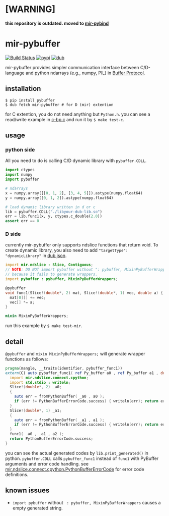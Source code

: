 # [WARNING]
**this repository is outdated. moved to [mir-pybind](https://github.com/ShigekiKarita/mir-pybind)**


# mir-pybuffer
[![Build Status](https://travis-ci.org/ShigekiKarita/mir-pybuffer.svg?branch=master)](https://travis-ci.org/ShigekiKarita/mir-pybuffer)
[![pypi](https://img.shields.io/pypi/v/pybuffer.svg)](https://pypi.org/project/pybuffer)
[![dub](https://img.shields.io/dub/v/mir-pybuffer.svg)](https://code.dlang.org/packages/mir-pybuffer)

mir-pybuffer provides simpler communication interface between C/D-language and python ndarrays (e.g., numpy, PIL) in [Buffer Protocol](https://docs.python.org/3/c-api/buffer.html#buffer-protocol).

## installation

``` console
$ pip install pybuffer
$ dub fetch mir-pybuffer # for D (mir) extention
```

for C extention, you do not need anything but `Python.h`.
you can see a read/write example in [c-bp.c](c-bp.c) and run it by `$ make test-c`.

## usage

### python side

All you need to do is calling C/D dynamic library with `pybuffer.CDLL`.

``` python
import ctypes
import numpy
import pybuffer

# ndarrays
x = numpy.array([[0, 1, 2], [3, 4, 5]]).astype(numpy.float64)
y = numpy.array([0, 1, 2]).astype(numpy.float64)

# load dynamic library written in d or c
lib = pybuffer.CDLL("./libyour-dub-lib.so")
err = lib.func1(x, y, ctypes.c_double(2.0))
assert err == 0
```

### D side

currently mir-pybuffer only supports ndslice functions that return void.
To create dynamic library, you also need to add `"targetType": "dynamicLibrary"` in [dub.json](test/dub.json).

``` d
import mir.ndslice : Slice, Contiguous;
// NOTE: DO NOT import pybuffer without ": pybuffer, MixinPyBufferWrappers"
// because it fails to generate wrappers.
import pybuffer : pybuffer, MixinPyBufferWrappers;

@pybuffer
void func1(Slice!(double*, 2) mat, Slice!(double*, 1) vec, double a) {
  mat[0][] += vec;
  vec[] *= a;
}

mixin MixinPyBufferWrappers;
```

run this example by `$ make test-mir`.

## detail

`@pybuffer` and `mixin MixinPyBufferWrappers;` will generate wrapper functions as follows:

``` d
pragma(mangle, __traits(identifier, pybuffer_func1))
extern(C) auto pybuffer_func1( ref Py_buffer a0 , ref Py_buffer a1 , double a2 ) {
  import mir.ndslice.connect.cpython;
  import std.stdio : writeln;
  Slice!(double*, 2) _a0;
  {
    auto err = fromPythonBuffer( _a0 , a0 );
    if (err != PythonBufferErrorCode.success) { writeln(err); return err; }
  }
  Slice!(double*, 1) _a1;
  {
    auto err = fromPythonBuffer( _a1 , a1 );
    if (err != PythonBufferErrorCode.success) { writeln(err); return err; }
  }
  func1( _a0 , _a1 , a2 );
  return PythonBufferErrorCode.success;
}
```

you can see the actual generated codes by `lib.print_generated()` in python.
`pybuffer.CDLL` calls `pybuffer_func1` instead of `func1` with PyBuffer arguments and error code handling.
see [mir.ndslice.connect.cpython.PythonBufferErrorCode](http://docs.algorithm.dlang.io/latest/mir_ndslice_connect_cpython.html#.PythonBufferErrorCode) for error code definitions.


## known issues

- `import pybuffer` without ` : pybuffer, MixinPyBufferWrappers` causes a empty generated string.
